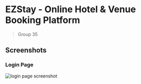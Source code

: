 # EZStay - Online Hotel & Venue Booking Platform
> Group 35

## Screenshots
### Login Page
![login page screenshot](/images/screenshots/login.png)
